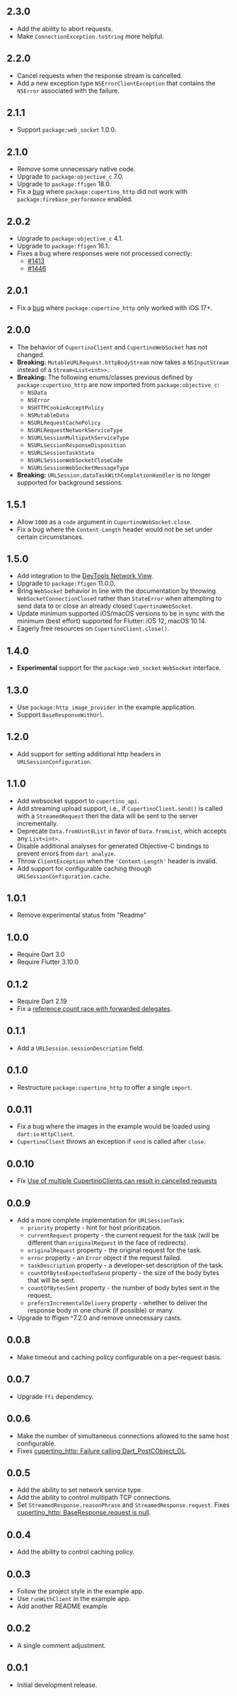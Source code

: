 ## 2.3.0

* Add the ability to abort requests.
* Make `ConnectionException.toString` more helpful.

## 2.2.0

* Cancel requests when the response stream is cancelled.
* Add a new exception type `NSErrorClientException` that contains the
  `NSError` associated with the failure.

## 2.1.1

* Support `package:web_socket` 1.0.0.

## 2.1.0

* Remove some unnecessary native code.
* Upgrade to `package:objective_c` 7.0.
* Upgrade to `package:ffigen` 18.0.
* Fix a [bug](https://github.com/dart-lang/http/issues/1702) where
  `package:cupertino_http` did not work with `package:firebase_performance`
  enabled.

## 2.0.2

* Upgrade to `package:objective_c` 4.1.
* Upgrade to `package:ffigen` 16.1.
* Fixes a bug where responses were not processed correctly:
  * [#1413](https://github.com/dart-lang/http/issues/1413)
  * [#1446](https://github.com/dart-lang/http/issues/1446)

## 2.0.1

* Fix a [bug](https://github.com/dart-lang/http/issues/1398) where
  `package:cupertino_http` only worked with iOS 17+. 

## 2.0.0

* The behavior of `CupertinoClient` and `CupertinoWebSocket` has not changed.
* **Breaking:** `MutableURLRequest.httpBodyStream` now takes a `NSInputStream`
  instead of a `Stream<List<int>>`.
* **Breaking:** The following enums/classes previous defined by
  `package:cupertino_http` are now imported from `package:objective_c`:
    * `NSData`
    * `NSError`
    * `NSHTTPCookieAcceptPolicy`
    * `NSMutableData`
    * `NSURLRequestCachePolicy`
    * `NSURLRequestNetworkServiceType`
    * `NSURLSessionMultipathServiceType`
    * `NSURLSessionResponseDisposition`
    * `NSURLSessionTaskState`
    * `NSURLSessionWebSocketCloseCode`
    * `NSURLSessionWebSocketMessageType`
* **Breaking:** `URLSession.dataTaskWithCompletionHandler` is no longer
  supported for background sessions.

## 1.5.1

* Allow `1000` as a `code` argument in `CupertinoWebSocket.close`.
* Fix a bug where the `Content-Length` header would not be set under certain
  circumstances.

## 1.5.0

* Add integration to the
  [DevTools Network View](https://docs.flutter.dev/tools/devtools/network).
* Upgrade to `package:ffigen` 11.0.0.
* Bring `WebSocket` behavior in line with the documentation by throwing
  `WebSocketConnectionClosed` rather than `StateError` when attempting to send
  data to or close an already closed `CupertinoWebSocket`.
* Update minimum supported iOS/macOS versions to be in sync with the minimum
  (best effort) supported for Flutter: iOS 12, macOS 10.14.
* Eagerly free resources on `CupertinoClient.close()`.

## 1.4.0

* **Experimental** support for the `package:web_socket` `WebSocket` interface.

## 1.3.0

* Use `package:http_image_provider` in the example application.
* Support `BaseResponseWithUrl`.

## 1.2.0

* Add support for setting additional http headers in
  `URLSessionConfiguration`.

## 1.1.0

* Add websocket support to `cupertino_api`.
* Add streaming upload support, i.e., if `CupertinoClient.send()` is called
  with a `StreamedRequest` then the data will be sent to the server
  incrementally.
* Deprecate `Data.fromUint8List` in favor of `Data.fromList`, which accepts
  any `List<int>`.
* Disable additional analyses for generated Objective-C bindings to prevent
  errors from `dart analyze`.
* Throw `ClientException` when the `'Content-Length'` header is invalid.
* Add support for configurable caching through
  `URLSessionConfiguration.cache`.

## 1.0.1

* Remove experimental status from "Readme"

## 1.0.0

* Require Dart 3.0
* Require Flutter 3.10.0

## 0.1.2

* Require Dart 2.19
* Fix a [reference count race with forwarded delegates](https://github.com/dart-lang/http/issues/887).

## 0.1.1

* Add a `URLSession.sessionDescription` field.

## 0.1.0

* Restructure `package:cupertino_http` to offer a single `import`.

## 0.0.11

* Fix a bug where the images in the example would be loaded using `dart:io`
  `HttpClient`.
* `CupertinoClient` throws an exception if `send` is called after `close`.

## 0.0.10

* Fix [Use of multiple CupertinoClients can result in cancelled requests](https://github.com/dart-lang/http/issues/826)

## 0.0.9

* Add a more complete implementation for `URLSessionTask`:
  * `priority` property - hint for host prioritization.
  * `currentRequest` property - the current request for the task (will be
    different than `originalRequest` in the face of redirects).
  * `originalRequest` property - the original request for the task. 
  * `error` property - an `Error` object if the request failed.
  * `taskDescription` property - a developer-set description of the task.
  * `countOfBytesExpectedToSend` property - the size of the body bytes that
    will be sent.
  * `countOfBytesSent` property - the number of body bytes sent in the request.
  * `prefersIncrementalDelivery` property - whether to deliver the response
    body in one chunk (if possible) or many.
* Upgrade to ffigen ^7.2.0 and remove unnecessary casts.

## 0.0.8

* Make timeout and caching policy configurable on a per-request basis.

## 0.0.7

* Upgrade `ffi` dependency.

## 0.0.6

* Make the number of simultaneous connections allowed to the same host
  configurable.
* Fixes
  [cupertino_http: Failure calling Dart_PostCObject_DL](https://github.com/dart-lang/http/issues/785).

## 0.0.5

* Add the ability to set network service type.
* Add the ability to control multipath TCP connections.
* Set `StreamedResponse.reasonPhrase` and `StreamedResponse.request`. 
  Fixes
  [cupertino_http: BaseResponse.request is null](https://github.com/dart-lang/http/issues/782).

## 0.0.4

* Add the ability to control caching policy.

## 0.0.3

* Follow the project style in the example app.
* Use `runWithClient` in the example app.
* Add another README example
 
## 0.0.2

* A single comment adjustment.

## 0.0.1

* Initial development release.
